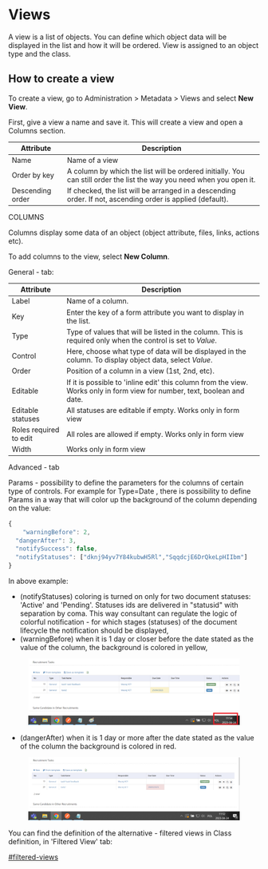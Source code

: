 # Views

A view is a list of objects. You can define which object data will be displayed in the list and how it will be ordered. View is assigned to an object type and the class.

## How to create a view

To create a view, go to Administration > Metadata > Views and select **New View**.

First, give a view a name and save it. This will create a view and open a Columns section.

| Attribute        | Description                                                                                                           |
| ---------------- | --------------------------------------------------------------------------------------------------------------------- |
| Name             | Name of a view                                                                                                        |
| Order by key     | A column by which the list will be ordered initially. You can still order the list the way you need when you open it. |
| Descending order | If checked, the list will be arranged in a descending order. If not, ascending order is applied (default).            |

COLUMNS

Columns display some data of an object (object attribute, files, links, actions etc).

To add columns to the view, select **New Column**.&#x20;

General - tab:

| Attribute              | Description                                                                                                               |
| ---------------------- | ------------------------------------------------------------------------------------------------------------------------- |
| Label                  | Name of a column.                                                                                                         |
| Key                    | Enter the key of a form attribute you want to display in the list.                                                        |
| Type                   | Type of values that will be listed in the column. This is required only when the control is set to _Value_.               |
| Control                | Here, choose what type of data will be displayed in the column. To display object data, select _Value_.                   |
| Order                  | Position of a column in a view (1st, 2nd, etc).                                                                           |
| Editable               | If it is possible to 'inline edit' this column from the view. Works only in form view for number, text, boolean and date. |
| Editable statuses      | All statuses are editable if empty. Works only in form view                                                               |
| Roles required to edit | All roles are allowed if empty. Works only in form view                                                                   |
| Width                  | Works only in form view                                                                                                   |

Advanced - tab

Params - possibility to define the parameters for the columns of certain type of controls. For example for Type=Date , there is possibility to define Params in a way that will color up the background of the column depending on the value:

&#x20;&#x20;

```javascript
{
    "warningBefore": 2,
  "dangerAfter": 3,
  "notifySuccess": false,
  "notifyStatuses": ["dknj94yv7Y84kubwH5Rl","SqqdcjE6DrQkeLpHIIbm"]
}
```

In above example:

* (notifyStatuses) coloring is turned on only for two document statuses: 'Active' and 'Pending'. Statuses ids are delivered in "statusid" with separation by coma. This way consultant can regulate the logic of colorful notification - for which stages (statuses) of the document lifecycle the notification should be displayed,&#x20;
* (warningBefore) when it is 1 day or closer  before the date stated as the value of the column, the background is colored in yellow,&#x20;

<figure><img src="../.gitbook/assets/image (212).png" alt=""><figcaption></figcaption></figure>

* (dangerAfter) when it is 1 day or more after the date stated as the value of the column the background is colored in red. &#x20;

<figure><img src="../.gitbook/assets/image (172).png" alt=""><figcaption></figcaption></figure>

You can find the definition of the alternative - filtered views in Class definition, in 'Filtered View' tab:&#x20;

[#filtered-views](object-types.md#filtered-views "mention")
